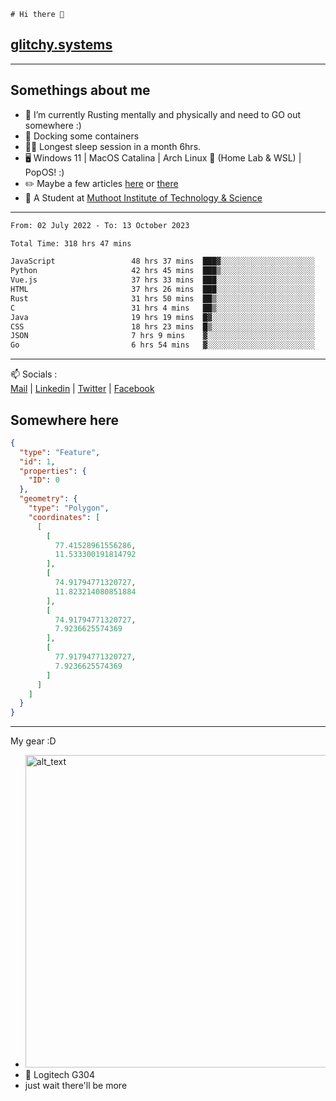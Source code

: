 ```
# Hi there 👋
```
## [glitchy.systems](https://glitchy.systems)
---

## Somethings about me



- 🌱 I’m currently Rusting mentally and physically and need to GO out somewhere :)
- 🐋 Docking some containers
- 😶‍🌫️ Longest sleep session in a month 6hrs.
- 🖥️ Windows 11 | MacOS Catalina | Arch Linux 🦩 (Home Lab & WSL) | PopOS! :)
- ✏️ Maybe a few articles [here](https://medium.com/@advaithnarayanan8) or [there](https://medium.com/@advaithnarayanan8)
- 📑 A Student at [Muthoot Institute of Technology & Science](https://mgmits.ac.in/)



---

<!--START_SECTION:waka-->

```txt
From: 02 July 2022 - To: 13 October 2023

Total Time: 318 hrs 47 mins

JavaScript                 48 hrs 37 mins  ███▓░░░░░░░░░░░░░░░░░░░░░   15.25 %
Python                     42 hrs 45 mins  ███▒░░░░░░░░░░░░░░░░░░░░░   13.41 %
Vue.js                     37 hrs 33 mins  ███░░░░░░░░░░░░░░░░░░░░░░   11.78 %
HTML                       37 hrs 26 mins  ███░░░░░░░░░░░░░░░░░░░░░░   11.74 %
Rust                       31 hrs 50 mins  ██▒░░░░░░░░░░░░░░░░░░░░░░   09.99 %
C                          31 hrs 4 mins   ██▒░░░░░░░░░░░░░░░░░░░░░░   09.75 %
Java                       19 hrs 19 mins  █▓░░░░░░░░░░░░░░░░░░░░░░░   06.06 %
CSS                        18 hrs 23 mins  █▒░░░░░░░░░░░░░░░░░░░░░░░   05.77 %
JSON                       7 hrs 9 mins    ▓░░░░░░░░░░░░░░░░░░░░░░░░   02.25 %
Go                         6 hrs 54 mins   ▓░░░░░░░░░░░░░░░░░░░░░░░░   02.17 %
```

<!--END_SECTION:waka-->

---

📫 Socials :<br>
[Mail](mailto:advaithnarayanan8@gmail.com) | [Linkedin](https://www.linkedin.com/in/advaith-narayanan-a72152214/) | [Twitter](https://twitter.com/advaithnarayan) | [Facebook](https://screenmessage.com/qinq)

## Somewhere here

```geojson
{
  "type": "Feature",
  "id": 1,
  "properties": {
    "ID": 0
  },
  "geometry": {
    "type": "Polygon",
    "coordinates": [
      [
        [
          77.41528961556286,
          11.533300191814792
        ],
        [
          74.91794771320727,
          11.823214080851884
        ],
        [
          74.91794771320727,
          7.9236625574369
        ],
        [
          77.91794771320727,
          7.9236625574369
        ]
      ]
    ]
  }
}
```


--- 
My gear :D

- [<img alt="alt_text" width="500px" src="https://valid.x86.fr/cache/banner/xv24bv-6.png" />](https://valid.x86.fr/xv24bv)
- 🐁 Logitech G304
- just wait there'll be more

